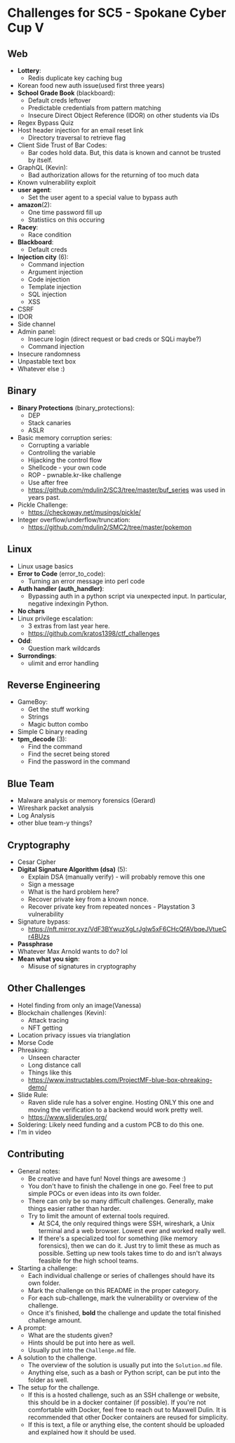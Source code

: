 # Challenges for SC5 - Spokane Cyber Cup V

## Web 
- **Lottery**:
	- Redis duplicate key caching bug
- Korean food new auth issue(used first three years)
- **School Grade Book** (blackboard): 
	- Default creds leftover
	- Predictable credentials from pattern matching
	- Insecure Direct Object Reference (IDOR) on other students via IDs
- Regex Bypass Quiz 
- Host header injection for an email reset link 
	- Directory traversal to retrieve flag
- Client Side Trust of Bar Codes:
	- Bar codes hold data. But, this data is known and cannot be trusted by itself. 
- GraphQL (Kevin):
	- Bad authorization allows for the returning of too much data
- Known vulnerability exploit
- **user agent**: 
	- Set the user agent to a special value to bypass auth
- **amazon**(2): 
	- One time password fill up
	- Statistiics on this occuring
- **Racey**:
	- Race condition
- **Blackboard**:
	- Default creds
- **Injection city** (6): 
	- Command injection 
	- Argument injection
	- Code injection
	- Template injection
	- SQL injection
	- XSS
- CSRF
- IDOR
- Side channel
- Admin panel:
	- Insecure login (direct request or bad creds or SQLi maybe?) 
	- Command injection
- Insecure randomness
- Unpastable text box
- Whatever else :) 


## Binary 
- **Binary Protections** (binary_protections):
	- DEP
	- Stack canaries
	- ASLR
- Basic memory corruption series: 
	- Corrupting a variable
	- Controlling the variable
	- Hijacking the control flow
	- Shellcode - your own code
	- ROP - pwnable.kr-like challenge
	- Use after free
	- https://github.com/mdulin2/SC3/tree/master/buf_series was used in years past. 
- Pickle Challenge: 
	- https://checkoway.net/musings/pickle/
- Integer overflow/underflow/truncation:
	- https://github.com/mdulin2/SMC2/tree/master/pokemon
	
## Linux 
- Linux usage basics
- **Error to Code** (error_to_code):
	- Turning an error message into perl code
- **Auth handler (auth_handler)**: 
	- Bypassing auth in a python script via unexpected input. In particular, negative indexingin Python.
- **No chars**
- Linux privilege escalation: 
	- 3 extras from last year here.
	- https://github.com/kratos1398/ctf_challenges
- **Odd**: 
	- Question mark wildcards
- **Surrondings**: 
	- ulimit and error handling

## Reverse Engineering 
- GameBoy:
	- Get the stuff working
	- Strings
	- Magic button combo
- Simple C binary reading
- **tpm_decode** (3): 
	- Find the command
	- Find the secret being stored
	- Find the password in the command

## Blue Team 
- Malware analysis or memory forensics (Gerard) 
- Wireshark packet analysis 
- Log Analysis 
- other blue team-y things?

## Cryptography
- Cesar Cipher
- **Digital Signature Algorithm (dsa)** (5): 
	- Explain DSA (manually verify) - will probably remove this one
	- Sign a message
	- What is the hard problem here? 
	- Recover private key from a known nonce. 
	- Recover private key from repeated nonces - Playstation 3 vulnerability 
- Signature bypass:
	- https://nft.mirror.xyz/VdF3BYwuzXgLrJglw5xF6CHcQfAVbqeJVtueCr4BUzs
- **Passphrase**
- Whatever Max Arnold wants to do? lol
- **Mean what you sign**: 
	- Misuse of signatures in cryptography

## Other Challenges
- Hotel finding from only an image(Vanessa) 
- Blockchain challenges (Kevin):
	- Attack tracing
	- NFT getting
- Location privacy issues via trianglation
- Morse Code
- Phreaking:
	- Unseen character
	- Long distance call
	- Things like this
	- https://www.instructables.com/ProjectMF-blue-box-phreaking-demo/
- Slide Rule:
	- Raven slide rule has a solver engine. Hosting ONLY this one and moving the verification to a backend would work pretty well.
	- https://www.sliderules.org/
- Soldering: Likely need funding and a custom PCB to do this one.
- I'm in video


## Contributing

- General notes: 
	- Be creative and have fun! Novel things are awesome :) 
	- You don't have to finish the challenge in one go. Feel free to put simple POCs or even ideas into its own folder.
	- There can only be so many difficult challenges. Generally, make things easier rather than harder. 
	- Try to limit the amount of external tools required. 
		- At SC4, the only required things were SSH, wireshark, a Unix terminal and a web browser. Lowest ever and worked really well.
		- If there's a specialized tool for something (like memory forensics), then we can do it. Just try to limit these as much as possible. Setting up new tools takes time to do and isn't always feasible for the high school teams. 
- Starting a challenge:
	- Each individual challenge or series of challenges should have its own folder. 
	- Mark the challenge on this README in the proper category.
	- For each sub-challenge, mark the vulnerability or overview of the challenge. 
	- Once it's finished, **bold** the challenge and update the total finished challenge amount.
- A prompt:
	- What are the students given? 
	- Hints should be put into here as well.
	- Usually put into the ``Challenge.md`` file. 
- A solution to the challenge. 
	- The overview of the solution is usually put into the ``Solution.md`` file. 
	- Anything else, such as a bash or Python script, can be put into the folder as well. 
- The setup for the challenge. 
	- If this is a hosted challenge, such as an SSH challenge or website, this should be in a docker container (if possible). If you're not comfortable with Docker, feel free to reach out to Maxwell Dulin. It is recommended that other Docker containers are reused for simplicity.  
	- If this is text, a file or anything else, the content should be uploaded and explained how it should be used. 


